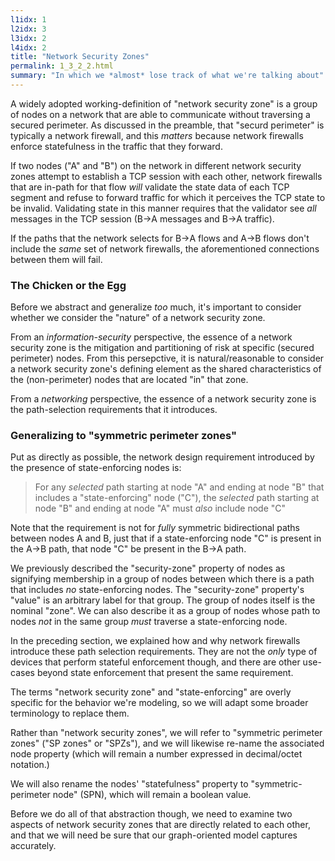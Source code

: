 ```yaml
---
l1idx: 1
l2idx: 3
l3idx: 2
l4idx: 2
title: "Network Security Zones"
permalink: 1_3_2_2.html
summary: "In which we *almost* lose track of what we're talking about"
---
```


A widely adopted working-definition of "network security zone" is a group of nodes on a network that are able to communicate without traversing a secured perimeter.  As discussed in the preamble, that "securd perimeter" is typically a network firewall, and this *matters* because network firewalls enforce statefulness in the traffic that they forward.  

If two nodes ("A" and "B") on the network in different network security zones attempt to establish a TCP session with each other, network firewalls that are in-path for that flow *will* validate the state data of each TCP segment and refuse to forward traffic for which it perceives the TCP state to be invalid.  Validating state in this manner requires that the validator see *all* messages in the TCP session  (B->A messages and B->A traffic).

If the paths that the network selects for B->A flows and A->B flows don't include the *same* set of network firewalls, the aforementioned connections between them will fail.

### The Chicken or the Egg

Before we abstract and generalize *too* much, it's important to consider whether we consider the "nature" of a network security zone.  

From an *information-security* perspective, the essence of a network security zone is the mitigation and partitioning of risk at specific (secured perimeter) nodes.  From this persepctive, it is natural/reasonable to consider a network security zone's defining element as the shared characteristics of the (non-perimeter) nodes that are located "in" that zone.

From a *networking* perspective, the essence of a network security zone is the path-selection requirements that it introduces.

### Generalizing to "symmetric perimeter zones"

Put as directly as possible, the network design requirement introduced by the presence of state-enforcing nodes is:

> For any *selected* path starting at node "A" and ending at node "B" that includes a "state-enforcing" node ("C"), the *selected* path starting at node "B" and ending at node "A" must *also* include node "C"

Note that the requirement is not for *fully* symmetric bidirectional paths between nodes A and B, just that if a state-enforcing node "C" is present in the A->B path, that node "C" be present in the B->A path.

We previously described the "security-zone" property of nodes as signifying membership in a group of nodes between which there is a path that includes *no* state-enforcing nodes.  The "security-zone" property's "value" is an arbitrary label for that group.  The group of nodes itself is the nominal "zone".  We can also describe it as a group of nodes whose path to nodes *not* in the same group *must* traverse a state-enforcing node.

In the preceding section, we explained how and why network firewalls introduce these path selection requirements.  They are not the *only* type of devices that perform stateful enforcement though, and there are other use-cases beyond state enforcement that present the same requirement.

The terms "network security zone" and "state-enforcing" are overly specific for the behavior we're modeling, so we will adapt some broader terminology to replace them.

Rather than "network security zones", we will refer to "symmetric perimeter zones" ("SP zones" or "SPZs"), and we will likewise re-name the associated node property (which will remain a number expressed in decimal/octet notation.)

We will also rename the nodes'  "statefulness" property to "symmetric-perimeter node" (SPN), which will remain a boolean value.

Before we do all of that abstraction though, we need to examine two aspects of network security zones that are directly related to each other, and that we will need be sure that our graph-oriented model captures accurately.
